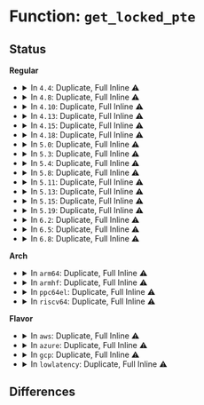 # Function: <code>get_locked_pte</code>

## Status
<b>Regular</b>
<ul>
<li>
<details>
<summary>In <code>4.4</code>: Duplicate, Full Inline ⚠️</summary>

**Collision:** Static Duplication

**Inline:** Full

**Transformation:** False

**Instances:**

```
In mm/memory.c (ffffffff811c197d)
Location: include/linux/mm.h:1441
Inline: True
Inline callers:
  - mm/memory.c:vm_insert_page
```
```
In mm/mlock.c (ffffffff811c33b6)
Location: include/linux/mm.h:1441
Inline: True
Inline callers:
  - mm/mlock.c:munlock_vma_pages_range
```
</details>
</li>
<li>
<details>
<summary>In <code>4.8</code>: Duplicate, Full Inline ⚠️</summary>

**Collision:** Static Duplication

**Inline:** Full

**Transformation:** False

**Instances:**

```
In mm/memory.c (ffffffff811dd45a)
Location: include/linux/mm.h:1558
Inline: True
Inline callers:
  - mm/memory.c:vm_insert_page
```
```
In mm/mlock.c (ffffffff811df13d)
Location: include/linux/mm.h:1558
Inline: True
Inline callers:
  - mm/mlock.c:munlock_vma_pages_range
```
</details>
</li>
<li>
<details>
<summary>In <code>4.10</code>: Duplicate, Full Inline ⚠️</summary>

**Collision:** Static Duplication

**Inline:** Full

**Transformation:** False

**Instances:**

```
In mm/memory.c (ffffffff811ecf4a)
Location: include/linux/mm.h:1532
Inline: True
Inline callers:
  - mm/memory.c:vm_insert_page
```
```
In mm/mlock.c (ffffffff811eef53)
Location: include/linux/mm.h:1532
Inline: True
Inline callers:
  - mm/mlock.c:munlock_vma_pages_range
```
</details>
</li>
<li>
<details>
<summary>In <code>4.13</code>: Duplicate, Full Inline ⚠️</summary>

**Collision:** Static Duplication

**Inline:** Full

**Transformation:** False

**Instances:**

```
In mm/memory.c (ffffffff811f8005)
Location: include/linux/mm.h:1564
Inline: True
Inline callers:
  - mm/memory.c:insert_pfn
  - mm/memory.c:vm_insert_page
```
```
In mm/mlock.c (ffffffff811f9efa)
Location: include/linux/mm.h:1564
Inline: True
Inline callers:
  - mm/mlock.c:munlock_vma_pages_range
```
</details>
</li>
<li>
<details>
<summary>In <code>4.15</code>: Duplicate, Full Inline ⚠️</summary>

**Collision:** Static Duplication

**Inline:** Full

**Transformation:** False

**Instances:**

```
In arch/x86/kernel/ldt.c (ffffffff81031db3)
Location: include/linux/mm.h:1638
Inline: True
```
```
In mm/memory.c (ffffffff81210175)
Location: include/linux/mm.h:1638
Inline: True
Inline callers:
  - mm/memory.c:insert_pfn
  - mm/memory.c:vm_insert_page
```
```
In mm/mlock.c (ffffffff8121234a)
Location: include/linux/mm.h:1638
Inline: True
Inline callers:
  - mm/mlock.c:munlock_vma_pages_range
```
</details>
</li>
<li>
<details>
<summary>In <code>4.18</code>: Duplicate, Full Inline ⚠️</summary>

**Collision:** Static Duplication

**Inline:** Full

**Transformation:** False

**Instances:**

```
In arch/x86/kernel/ldt.c (ffffffff81033041)
Location: include/linux/mm.h:1725
Inline: True
```
```
In mm/memory.c (ffffffff8122f881)
Location: include/linux/mm.h:1725
Inline: True
Inline callers:
  - mm/memory.c:insert_pfn
  - mm/memory.c:vm_insert_page
```
```
In mm/mlock.c (ffffffff812330ff)
Location: include/linux/mm.h:1725
Inline: True
Inline callers:
  - mm/mlock.c:munlock_vma_pages_range
```
</details>
</li>
<li>
<details>
<summary>In <code>5.0</code>: Duplicate, Full Inline ⚠️</summary>

**Collision:** Static Duplication

**Inline:** Full

**Transformation:** False

**Instances:**

```
In arch/x86/kernel/ldt.c (ffffffff81034833)
Location: include/linux/mm.h:1795
Inline: True
Inline callers:
  - arch/x86/kernel/ldt.c:write_ldt
```
```
In mm/memory.c (ffffffff8124426e)
Location: include/linux/mm.h:1795
Inline: True
Inline callers:
  - mm/memory.c:insert_pfn
  - mm/memory.c:vm_insert_page
```
```
In mm/mlock.c (ffffffff812468cd)
Location: include/linux/mm.h:1795
Inline: True
Inline callers:
  - mm/mlock.c:munlock_vma_pages_range
```
</details>
</li>
<li>
<details>
<summary>In <code>5.3</code>: Duplicate, Full Inline ⚠️</summary>

**Collision:** Static Duplication

**Inline:** Full

**Transformation:** False

**Instances:**

```
In arch/x86/kernel/ldt.c (ffffffff810366db)
Location: include/linux/mm.h:1790
Inline: True
Inline callers:
  - arch/x86/kernel/ldt.c:write_ldt
```
```
In arch/x86/kernel/alternative.c (ffffffff8103980c)
Location: include/linux/mm.h:1790
Inline: True
Inline callers:
  - arch/x86/kernel/alternative.c:__text_poke
```
```
In arch/x86/mm/init.c (ffffffff828bbb1b)
Location: include/linux/mm.h:1790
Inline: True
Inline callers:
  - arch/x86/mm/init.c:poking_init
```
```
In mm/memory.c (ffffffff81256220)
Location: include/linux/mm.h:1790
Inline: True
Inline callers:
  - mm/memory.c:insert_pfn
  - mm/memory.c:vm_insert_page
```
```
In mm/mlock.c (ffffffff81258b6f)
Location: include/linux/mm.h:1790
Inline: True
Inline callers:
  - mm/mlock.c:munlock_vma_pages_range
```
</details>
</li>
<li>
<details>
<summary>In <code>5.4</code>: Duplicate, Full Inline ⚠️</summary>

**Collision:** Static Duplication

**Inline:** Full

**Transformation:** False

**Instances:**

```
In arch/x86/kernel/ldt.c (ffffffff81036f0b)
Location: include/linux/mm.h:1762
Inline: True
Inline callers:
  - arch/x86/kernel/ldt.c:write_ldt
```
```
In arch/x86/kernel/alternative.c (ffffffff81039fdd)
Location: include/linux/mm.h:1762
Inline: True
Inline callers:
  - arch/x86/kernel/alternative.c:__text_poke
```
```
In arch/x86/mm/init.c (ffffffff828c1fc2)
Location: include/linux/mm.h:1762
Inline: True
Inline callers:
  - arch/x86/mm/init.c:poking_init
```
```
In mm/memory.c (ffffffff812647b0)
Location: include/linux/mm.h:1762
Inline: True
Inline callers:
  - mm/memory.c:insert_pfn
  - mm/memory.c:vm_insert_page
```
```
In mm/mlock.c (ffffffff8126703f)
Location: include/linux/mm.h:1762
Inline: True
Inline callers:
  - mm/mlock.c:munlock_vma_pages_range
```
</details>
</li>
<li>
<details>
<summary>In <code>5.8</code>: Duplicate, Full Inline ⚠️</summary>

**Collision:** Static Duplication

**Inline:** Full

**Transformation:** False

**Instances:**

```
In arch/x86/kernel/ldt.c (ffffffff81038b0d)
Location: include/linux/mm.h:1994
Inline: True
Inline callers:
  - arch/x86/kernel/ldt.c:unmap_ldt_struct
```
```
In arch/x86/kernel/alternative.c (ffffffff8103cc44)
Location: include/linux/mm.h:1994
Inline: True
Inline callers:
  - arch/x86/kernel/alternative.c:__text_poke
```
```
In arch/x86/mm/init.c (ffffffff82ce5386)
Location: include/linux/mm.h:1994
Inline: True
Inline callers:
  - arch/x86/mm/init.c:poking_init
```
```
In mm/memory.c (ffffffff81292a20)
Location: include/linux/mm.h:1994
Inline: True
Inline callers:
  - mm/memory.c:insert_pfn
```
```
In mm/mlock.c (ffffffff812969d0)
Location: include/linux/mm.h:1994
Inline: True
Inline callers:
  - mm/mlock.c:__munlock_pagevec_fill
```
</details>
</li>
<li>
<details>
<summary>In <code>5.11</code>: Duplicate, Full Inline ⚠️</summary>

**Collision:** Static Duplication

**Inline:** Full

**Transformation:** False

**Instances:**

```
In arch/x86/kernel/ldt.c (ffffffff81039703)
Location: include/linux/mm.h:2039
Inline: True
Inline callers:
  - arch/x86/kernel/ldt.c:write_ldt
```
```
In arch/x86/kernel/alternative.c (ffffffff8103d0f2)
Location: include/linux/mm.h:2039
Inline: True
Inline callers:
  - arch/x86/kernel/alternative.c:__text_poke
```
```
In arch/x86/mm/init.c (ffffffff82fd2bdc)
Location: include/linux/mm.h:2039
Inline: True
Inline callers:
  - arch/x86/mm/init.c:poking_init
```
```
In mm/memory.c (ffffffff8129d34d)
Location: include/linux/mm.h:2039
Inline: True
Inline callers:
  - mm/memory.c:insert_pfn
```
```
In mm/mlock.c (ffffffff812a1840)
Location: include/linux/mm.h:2039
Inline: True
Inline callers:
  - mm/mlock.c:__munlock_pagevec_fill
```
</details>
</li>
<li>
<details>
<summary>In <code>5.13</code>: Duplicate, Full Inline ⚠️</summary>

**Collision:** Static Duplication

**Inline:** Full

**Transformation:** False

**Instances:**

```
In arch/x86/kernel/ldt.c (ffffffff8103b1d0)
Location: include/linux/mm.h:2047
Inline: True
Inline callers:
  - arch/x86/kernel/ldt.c:write_ldt
```
```
In arch/x86/kernel/alternative.c (ffffffff8103e937)
Location: include/linux/mm.h:2047
Inline: True
Inline callers:
  - arch/x86/kernel/alternative.c:__text_poke
```
```
In arch/x86/mm/init.c (ffffffff831dd82b)
Location: include/linux/mm.h:2047
Inline: True
Inline callers:
  - arch/x86/mm/init.c:poking_init
```
```
In mm/memory.c (ffffffff812a2a0d)
Location: include/linux/mm.h:2047
Inline: True
Inline callers:
  - mm/memory.c:insert_pfn
  - mm/memory.c:vm_insert_page
```
```
In mm/mlock.c (ffffffff812a7000)
Location: include/linux/mm.h:2047
Inline: True
Inline callers:
  - mm/mlock.c:__munlock_pagevec_fill
```
</details>
</li>
<li>
<details>
<summary>In <code>5.15</code>: Duplicate, Full Inline ⚠️</summary>

**Collision:** Static Duplication

**Inline:** Full

**Transformation:** False

**Instances:**

```
In arch/x86/kernel/ldt.c (ffffffff81040c1e)
Location: include/linux/mm.h:2076
Inline: True
Inline callers:
  - arch/x86/kernel/ldt.c:write_ldt
```
```
In arch/x86/kernel/alternative.c (ffffffff810446a7)
Location: include/linux/mm.h:2076
Inline: True
Inline callers:
  - arch/x86/kernel/alternative.c:__text_poke
```
```
In arch/x86/mm/init.c (ffffffff832c0a4b)
Location: include/linux/mm.h:2076
Inline: True
Inline callers:
  - arch/x86/mm/init.c:poking_init
```
```
In mm/memory.c (ffffffff812e5e5d)
Location: include/linux/mm.h:2076
Inline: True
Inline callers:
  - mm/memory.c:insert_pfn
  - mm/memory.c:vm_insert_page
```
```
In mm/mlock.c (ffffffff812e84d0)
Location: include/linux/mm.h:2076
Inline: True
Inline callers:
  - mm/mlock.c:__munlock_pagevec_fill
```
</details>
</li>
<li>
<details>
<summary>In <code>5.19</code>: Duplicate, Full Inline ⚠️</summary>

**Collision:** Static Duplication

**Inline:** Full

**Transformation:** False

**Instances:**

```
In arch/x86/kernel/ldt.c (ffffffff81048575)
Location: include/linux/mm.h:2154
Inline: True
Inline callers:
  - arch/x86/kernel/ldt.c:write_ldt
  - arch/x86/kernel/ldt.c:map_ldt_struct
```
```
In arch/x86/kernel/alternative.c (ffffffff8104ccc6)
Location: include/linux/mm.h:2154
Inline: True
Inline callers:
  - arch/x86/kernel/alternative.c:__text_poke
```
```
In arch/x86/mm/init.c (ffffffff83472fe9)
Location: include/linux/mm.h:2154
Inline: True
Inline callers:
  - arch/x86/mm/init.c:poking_init
```
```
In mm/memory.c (ffffffff81345445)
Location: include/linux/mm.h:2154
Inline: True
Inline callers:
  - mm/memory.c:insert_pfn
  - mm/memory.c:vm_insert_page
```
</details>
</li>
<li>
<details>
<summary>In <code>6.2</code>: Duplicate, Full Inline ⚠️</summary>

**Collision:** Static Duplication

**Inline:** Full

**Transformation:** False

**Instances:**

```
In arch/x86/kernel/ldt.c (ffffffff810532d5)
Location: include/linux/mm.h:2318
Inline: True
Inline callers:
  - arch/x86/kernel/ldt.c:write_ldt
  - arch/x86/kernel/ldt.c:map_ldt_struct
```
```
In arch/x86/kernel/alternative.c (ffffffff810590d4)
Location: include/linux/mm.h:2318
Inline: True
Inline callers:
  - arch/x86/kernel/alternative.c:__text_poke
```
```
In arch/x86/mm/init.c (ffffffff83e9a7bf)
Location: include/linux/mm.h:2318
Inline: True
Inline callers:
  - arch/x86/mm/init.c:poking_init
```
```
In mm/memory.c (ffffffff813bd6d5)
Location: include/linux/mm.h:2318
Inline: True
Inline callers:
  - mm/memory.c:insert_pfn
  - mm/memory.c:vm_insert_page
```
</details>
</li>
<li>
<details>
<summary>In <code>6.5</code>: Duplicate, Full Inline ⚠️</summary>

**Collision:** Static Duplication

**Inline:** Full

**Transformation:** False

**Instances:**

```
In arch/x86/kernel/ldt.c (ffffffff810542af)
Location: include/linux/mm.h:2638
Inline: True
Inline callers:
  - arch/x86/kernel/ldt.c:write_ldt
  - arch/x86/kernel/ldt.c:map_ldt_struct
```
```
In arch/x86/kernel/alternative.c (ffffffff8105a682)
Location: include/linux/mm.h:2638
Inline: True
Inline callers:
  - arch/x86/kernel/alternative.c:__text_poke
```
```
In arch/x86/mm/init.c (ffffffff836be1dd)
Location: include/linux/mm.h:2638
Inline: True
Inline callers:
  - arch/x86/mm/init.c:poking_init
```
```
In mm/memory.c (ffffffff813f23b5)
Location: include/linux/mm.h:2638
Inline: True
Inline callers:
  - mm/memory.c:insert_pfn
  - mm/memory.c:vm_insert_page
```
</details>
</li>
<li>
<details>
<summary>In <code>6.8</code>: Duplicate, Full Inline ⚠️</summary>

**Collision:** Static Duplication

**Inline:** Full

**Transformation:** False

**Instances:**

```
In arch/x86/kernel/ldt.c (ffffffff8105b4e3)
Location: include/linux/mm.h:2679
Inline: True
Inline callers:
  - arch/x86/kernel/ldt.c:write_ldt
  - arch/x86/kernel/ldt.c:map_ldt_struct
```
```
In arch/x86/kernel/alternative.c (ffffffff810618d7)
Location: include/linux/mm.h:2679
Inline: True
Inline callers:
  - arch/x86/kernel/alternative.c:__text_poke
```
```
In arch/x86/mm/init.c (ffffffff838eec9d)
Location: include/linux/mm.h:2679
Inline: True
Inline callers:
  - arch/x86/mm/init.c:poking_init
```
```
In mm/memory.c (ffffffff8141d045)
Location: include/linux/mm.h:2679
Inline: True
Inline callers:
  - mm/memory.c:insert_pfn
  - mm/memory.c:vm_insert_page
```
</details>
</li>
</ul>
<b>Arch</b>
<ul>
<li>
<details>
<summary>In <code>arm64</code>: Duplicate, Full Inline ⚠️</summary>

**Collision:** Static Duplication

**Inline:** Full

**Transformation:** False

**Instances:**

```
In mm/memory.c (ffff8000102fb550)
Location: include/linux/mm.h:1762
Inline: True
Inline callers:
  - mm/memory.c:insert_pfn
  - mm/memory.c:vm_insert_page
```
```
In mm/mlock.c (ffff8000102fe2c8)
Location: include/linux/mm.h:1762
Inline: True
Inline callers:
  - mm/mlock.c:munlock_vma_pages_range
```
</details>
</li>
<li>
<details>
<summary>In <code>armhf</code>: Duplicate, Full Inline ⚠️</summary>

**Collision:** Static Duplication

**Inline:** Full

**Transformation:** False

**Instances:**

```
In mm/memory.c (c0519d68)
Location: include/linux/mm.h:1762
Inline: True
Inline callers:
  - mm/memory.c:insert_pfn
  - mm/memory.c:insert_page
```
```
In mm/mlock.c (c051d324)
Location: include/linux/mm.h:1762
Inline: True
Inline callers:
  - mm/mlock.c:munlock_vma_pages_range
```
</details>
</li>
<li>
<details>
<summary>In <code>ppc64el</code>: Duplicate, Full Inline ⚠️</summary>

**Collision:** Static Duplication

**Inline:** Full

**Transformation:** False

**Instances:**

```
In mm/memory.c (c0000000003c6428)
Location: include/linux/mm.h:1762
Inline: True
Inline callers:
  - mm/memory.c:insert_pfn
  - mm/memory.c:vm_insert_page
```
```
In mm/mlock.c (c0000000003c9a3c)
Location: include/linux/mm.h:1762
Inline: True
Inline callers:
  - mm/mlock.c:munlock_vma_pages_range
```
</details>
</li>
<li>
<details>
<summary>In <code>riscv64</code>: Duplicate, Full Inline ⚠️</summary>

**Collision:** Static Duplication

**Inline:** Full

**Transformation:** False

**Instances:**

```
In mm/memory.c (ffffffe00020ac4a)
Location: include/linux/mm.h:1762
Inline: True
Inline callers:
  - mm/memory.c:insert_pfn
  - mm/memory.c:vm_insert_page
```
```
In mm/mlock.c (ffffffe00020c7b2)
Location: include/linux/mm.h:1762
Inline: True
Inline callers:
  - mm/mlock.c:munlock_vma_pages_range
```
</details>
</li>
</ul>
<b>Flavor</b>
<ul>
<li>
<details>
<summary>In <code>aws</code>: Duplicate, Full Inline ⚠️</summary>

**Collision:** Static Duplication

**Inline:** Full

**Transformation:** False

**Instances:**

```
In arch/x86/kernel/ldt.c (ffffffff8103706b)
Location: include/linux/mm.h:1762
Inline: True
Inline callers:
  - arch/x86/kernel/ldt.c:write_ldt
```
```
In arch/x86/kernel/alternative.c (ffffffff8103a13d)
Location: include/linux/mm.h:1762
Inline: True
Inline callers:
  - arch/x86/kernel/alternative.c:__text_poke
```
```
In arch/x86/mm/init.c (ffffffff828acf98)
Location: include/linux/mm.h:1762
Inline: True
Inline callers:
  - arch/x86/mm/init.c:poking_init
```
```
In mm/memory.c (ffffffff8125ce00)
Location: include/linux/mm.h:1762
Inline: True
Inline callers:
  - mm/memory.c:insert_pfn
  - mm/memory.c:vm_insert_page
```
```
In mm/mlock.c (ffffffff8125f68f)
Location: include/linux/mm.h:1762
Inline: True
Inline callers:
  - mm/mlock.c:munlock_vma_pages_range
```
</details>
</li>
<li>
<details>
<summary>In <code>azure</code>: Duplicate, Full Inline ⚠️</summary>

**Collision:** Static Duplication

**Inline:** Full

**Transformation:** False

**Instances:**

```
In arch/x86/kernel/ldt.c (ffffffff81026932)
Location: include/linux/mm.h:1762
Inline: True
Inline callers:
  - arch/x86/kernel/ldt.c:write_ldt
```
```
In arch/x86/kernel/alternative.c (ffffffff81029a0c)
Location: include/linux/mm.h:1762
Inline: True
Inline callers:
  - arch/x86/kernel/alternative.c:__text_poke
```
```
In arch/x86/mm/init.c (ffffffff828a525f)
Location: include/linux/mm.h:1762
Inline: True
Inline callers:
  - arch/x86/mm/init.c:poking_init
```
```
In mm/memory.c (ffffffff8124f2bc)
Location: include/linux/mm.h:1762
Inline: True
Inline callers:
  - mm/memory.c:insert_pfn
  - mm/memory.c:vm_insert_page
```
```
In mm/mlock.c (ffffffff81251aaf)
Location: include/linux/mm.h:1762
Inline: True
Inline callers:
  - mm/mlock.c:munlock_vma_pages_range
```
</details>
</li>
<li>
<details>
<summary>In <code>gcp</code>: Duplicate, Full Inline ⚠️</summary>

**Collision:** Static Duplication

**Inline:** Full

**Transformation:** False

**Instances:**

```
In arch/x86/kernel/ldt.c (ffffffff81036ecb)
Location: include/linux/mm.h:1762
Inline: True
Inline callers:
  - arch/x86/kernel/ldt.c:write_ldt
```
```
In arch/x86/kernel/alternative.c (ffffffff81039f9d)
Location: include/linux/mm.h:1762
Inline: True
Inline callers:
  - arch/x86/kernel/alternative.c:__text_poke
```
```
In arch/x86/mm/init.c (ffffffff828bfe97)
Location: include/linux/mm.h:1762
Inline: True
Inline callers:
  - arch/x86/mm/init.c:poking_init
```
```
In mm/memory.c (ffffffff8125aba0)
Location: include/linux/mm.h:1762
Inline: True
Inline callers:
  - mm/memory.c:insert_pfn
  - mm/memory.c:vm_insert_page
```
```
In mm/mlock.c (ffffffff8125d42f)
Location: include/linux/mm.h:1762
Inline: True
Inline callers:
  - mm/mlock.c:munlock_vma_pages_range
```
</details>
</li>
<li>
<details>
<summary>In <code>lowlatency</code>: Duplicate, Full Inline ⚠️</summary>

**Collision:** Static Duplication

**Inline:** Full

**Transformation:** False

**Instances:**

```
In arch/x86/kernel/ldt.c (ffffffff81037ecb)
Location: include/linux/mm.h:1762
Inline: True
Inline callers:
  - arch/x86/kernel/ldt.c:write_ldt
```
```
In arch/x86/kernel/alternative.c (ffffffff8103af9d)
Location: include/linux/mm.h:1762
Inline: True
Inline callers:
  - arch/x86/kernel/alternative.c:__text_poke
```
```
In arch/x86/mm/init.c (ffffffff828c2fe4)
Location: include/linux/mm.h:1762
Inline: True
Inline callers:
  - arch/x86/mm/init.c:poking_init
```
```
In mm/memory.c (ffffffff8126a570)
Location: include/linux/mm.h:1762
Inline: True
Inline callers:
  - mm/memory.c:insert_pfn
  - mm/memory.c:vm_insert_page
```
```
In mm/mlock.c (ffffffff8126ce15)
Location: include/linux/mm.h:1762
Inline: True
Inline callers:
  - mm/mlock.c:munlock_vma_pages_range
```
</details>
</li>
</ul>

## Differences
